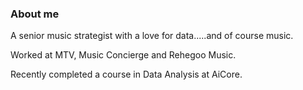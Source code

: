 ### About me

A senior music strategist with a love for data.....and of course music.

Worked at MTV, Music Concierge and Rehegoo Music.

Recently completed a course in Data Analysis at AiCore.
